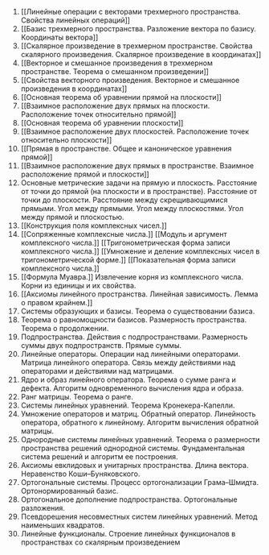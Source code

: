 1. [[Линейные операции с векторами трехмерного пространства. Свойства линейных операций]]
2. [[Базис трехмерного пространства. Разложение вектора по базису. Координаты вектора]]
3. [[Скалярное произведение в трехмерном пространстве. Свойства скалярного произведения. Скалярное произведение в координатах]]
4. [[Векторное и смешанное произведения в трехмерном пространстве. Теорема о смешанном произведении]]
5. [[Свойства векторного произведения. Векторное и смешанное произведения в координатах]]
6. [[Основная теорема об уравнении прямой на плоскости]]
7. [[Взаимное расположение двух прямых на плоскости. Расположение точек относительно прямой]]
8. [[Основная теорема об уравнении плоскости]]
9. [[Взаимное расположение двух плоскостей. Расположение точек относительно плоскости]]
10. [[Прямая в пространстве. Общее и каноническое уравнения прямой]]
11. [[Взаимное расположение двух прямых в пространстве. Взаимное расположение прямой и плоскости]]
12. Основные метрические задачи на прямую и плоскость. Расстояние от точки до прямой (на плоскости и в пространстве). Расстояние от точки до плоскости. Расстояние между скрещивающимися прямыми. Угол между прямыми. Угол между плоскостями. Угол между прямой и плоскостью.
13. [[Конструкция поля комплексных чисел.]]
14. [[Сопряженные комплексные числа.]] [[Модуль и аргумент комплексного числа.]] [[Тригонометрическая форма записи комплексного числа.]] [[Умножение и деление комплексных чисел в тригонометрической форме.]] [[Показательная форма записи комплексного числа.]]
15. [[Формула Муавра.]] Извлечение корня из комплексного числа. Корни из единицы и их свойства.
16. [[Аксиомы линейного пространства. Линейная зависимость. Лемма о правом крайнем.]]
17. Системы образующих и базисы. Теорема о существовании базиса.
18. Теорема о равномощности базисов. Размерность пространства. Теорема о продолжении.
19. Подпространства. Действия с подпространствами. Размерность суммы двух подпространств. Прямые суммы.
20. Линейные операторы. Операции над линейными операторами. Матрица линейного оператора. Связь между действиями над операторами и действиями над матрицами.
21. Ядро и образ линейного оператора. Теорема о сумме ранга и дефекта. Алгоритм одновременного вычисления ядра и образа.
22. Ранг матрицы. Теорема о ранге.
23. Системы линейных уравнений. Теорема Кронекера-Капелли.
24. Умножение операторов и матриц. Обратный оператор. Линейность оператора, обратного к линейному. Алгоритм вычисления обратной матрицы.
25. Однородные системы линейных уравнений. Теорема о размерности пространства решений однородной системы. Фундаментальная система решений и алгоритм ее построения.
26. Аксиомы евклидовых и унитарных пространства. Длина вектора. Неравенство Коши–Буняковского.
27. Ортогональные системы. Процесс ортогонализации Грама–Шмидта. Ортонормированный базис.
28. Ортогональное дополнение подпространства. Ортогональные разложения.
29. Псевдорешения несовместных систем линейных уравнений. Метод наименьших квадратов.
30. Линейные функционалы. Строение линейных функционалов в пространствах со скалярным произведением
